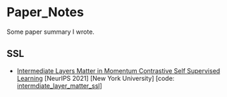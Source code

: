 # Paper_Notes
Some paper summary I wrote.

## SSL
- [Intermediate Layers Matter in Momentum Contrastive Self Supervised Learning](https://lapis-hedge-1fd.notion.site/Intermediate-Layers-Matter-in-Momentum-Contrastive-Self-Supervised-Learning-bc8c6f8c188640a5bee5ef759d4d1576) [NeurIPS 2021] [New York University] [code: [intermdiate_layer_matter_ssl](https://github.com/aakashrkaku/intermdiate_layer_matter_ssl)]
